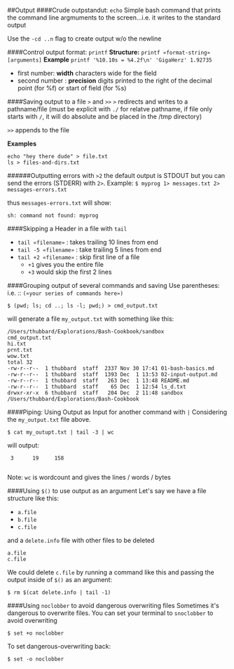 ##Output
####Crude outpstandut: `echo`
Simple bash command that prints the command line argmuments to the screen...i.e. it writes to the standard output

Use the `-cd ..n` flag to create output w/o the newline

####Control output format:  `printf`
**Structure:** `printf «format-string» [arguments]`
**Example**
`printf '%10.10s = %4.2f\n' 'GigaHerz' 1.92735`
   - first number: **width** characters wide for the field
   - second number : **precision** digits printed to the right of the decimal point (for %f) or start of field (for %s)

####Saving output to a file `>` and `>>`
`>` redirects and writes to a pathname/file (must be explicit with `./` for relatve pathname, if file only starts with `/`, it will do absolute and be placed in the /tmp directory)

`>>` appends to the file

**Examples**
```
echo "hey there dude" > file.txt
ls > files-and-dirs.txt
```

######Outputting errors with `>2`
the default output is STDOUT but you can send the errors (STDERR) with `2>`. Example:
`$ myprog 1> messages.txt 2> messages-errors.txt`

thus `messages-errors.txt` will show:
```
sh: command not found: myprog
```

####Skipping a Header in a file with `tail`
- `tail «filename»` : takes trailing 10 lines from end
- `tail -5 «filename»` : take trailing 5 lines from end
- `tail +2 «filename»` : skip first line of a file 
  - `+1` gives you the entire file  
  - `+3` would skip the first 2 lines

####Grouping output of several commands and saving
Use parentheses: i.e. :: `(«your series of commands here»)`
```
$ (pwd; ls; cd ..; ls -l; pwd;) > cmd_output.txt     
```

will generate a file `my_output.txt` with something like this: 
```
/Users/thubbard/Explorations/Bash-Cookbook/sandbox
cmd_output.txt
hi.txt
prnt.txt
wow.txt
total 32
-rw-r--r--  1 thubbard  staff  2337 Nov 30 17:41 01-bash-basics.md
-rw-r--r--  1 thubbard  staff  1393 Dec  1 13:53 02-input-output.md
-rw-r--r--  1 thubbard  staff   263 Dec  1 13:48 README.md
-rw-r--r--  1 thubbard  staff    65 Dec  1 12:54 ls_d.txt
drwxr-xr-x  6 thubbard  staff   204 Dec  2 11:48 sandbox
/Users/thubbard/Explorations/Bash-Cookbook
```


####Piping: Using Output as Input for another command with `|` 
Considering the `my_output.txt` file above. 

```
$ cat my_outupt.txt | tail -3 | wc
```

will output: 

```
 3      19     158
 
```

Note: `wc` is wordcount and gives the lines / words / bytes

####Using `$()` to use output as an argument
Let's say we have a file structure like this: 
- `a.file`
- `b.file`
- `c.file`

and a `delete.info`  file with other files to be deleted
```
a.file
c.file
```

We could delete `c.file` by running a command like this and passing the output inside of `$()` as an argument:
```
$ rm $(cat delete.info | tail -1)
```


####Using `noclobber` to avoid dangerous overwriting files
Sometimes it's dangerous to overwrite files. You can set your terminal to `snoclobber` to avoid overwriting
```
$ set +o noclobber
```

To set dangerous-overwriting back:
```
$ set -o noclobber
```
